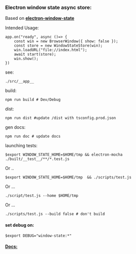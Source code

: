 ### Electron window state async store:

Based on **[electron-window-state](https://github.com/mawie81/electron-window-state)**


Intended Usage:

    app.on("ready", async ()=> {
        const win = new BrowserWindow({ show: false }); 
        const store = new WindowStateStore(win);
        win.loadURL("file://index.html");
        await start(store);
        win.show();
    })


see: 

    ./src/__app__

build: 

    npm run build # Dev/Debug

dist:     

    npm run dist #update /dist with tsconfig.prod.json

gen docs:

    npm run doc # update docs



launching tests:

    $export WINDOW_STATE_HOME=$HOME/tmp && electron-mocha ./built/__test__/**/*.test.js

Or ..

    $export WINDOW_STATE_HOME=$HOME/tmp  && ./scripts/test.js

Or ...

    ./script/test.js --home $HOME/tmp

Or ...

    ./scripts/test.js --build false # don't build


#### set debug on: 

    $export DEBUG="window-state:*"


#### [Docs:](https://d10221.github.io/electron-window-state-async/)